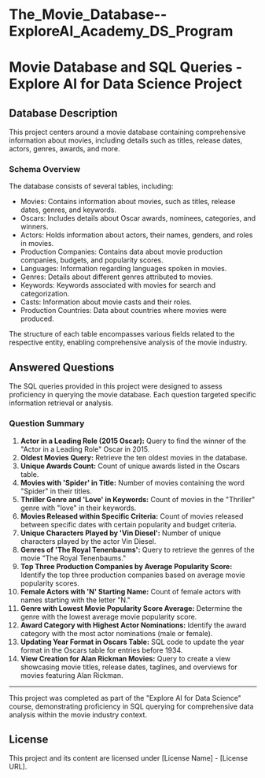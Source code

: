 # The_Movie_Database--ExploreAI_Academy_DS_Program
# Movie Database and SQL Queries - Explore AI for Data Science Project

## Database Description

This project centers around a movie database containing comprehensive information about movies, including details such as titles, release dates, actors, genres, awards, and more.

### Schema Overview

The database consists of several tables, including:

- Movies: Contains information about movies, such as titles, release dates, genres, and keywords.
- Oscars: Includes details about Oscar awards, nominees, categories, and winners.
- Actors: Holds information about actors, their names, genders, and roles in movies.
- Production Companies: Contains data about movie production companies, budgets, and popularity scores.
- Languages: Information regarding languages spoken in movies.
- Genres: Details about different genres attributed to movies.
- Keywords: Keywords associated with movies for search and categorization.
- Casts: Information about movie casts and their roles.
- Production Countries: Data about countries where movies were produced.

The structure of each table encompasses various fields related to the respective entity, enabling comprehensive analysis of the movie industry.

## Answered Questions

The SQL queries provided in this project were designed to assess proficiency in querying the movie database. Each question targeted specific information retrieval or analysis.

### Question Summary

1. **Actor in a Leading Role (2015 Oscar):** Query to find the winner of the "Actor in a Leading Role" Oscar in 2015.
2. **Oldest Movies Query:** Retrieve the ten oldest movies in the database.
3. **Unique Awards Count:** Count of unique awards listed in the Oscars table.
4. **Movies with 'Spider' in Title:** Number of movies containing the word "Spider" in their titles.
5. **Thriller Genre and 'Love' in Keywords:** Count of movies in the "Thriller" genre with "love" in their keywords.
6. **Movies Released within Specific Criteria:** Count of movies released between specific dates with certain popularity and budget criteria.
7. **Unique Characters Played by 'Vin Diesel':** Number of unique characters played by the actor Vin Diesel.
8. **Genres of 'The Royal Tenenbaums':** Query to retrieve the genres of the movie "The Royal Tenenbaums."
9. **Top Three Production Companies by Average Popularity Score:** Identify the top three production companies based on average movie popularity scores.
10. **Female Actors with 'N' Starting Name:** Count of female actors with names starting with the letter "N."
11. **Genre with Lowest Movie Popularity Score Average:** Determine the genre with the lowest average movie popularity score.
12. **Award Category with Highest Actor Nominations:** Identify the award category with the most actor nominations (male or female).
13. **Updating Year Format in Oscars Table:** SQL code to update the year format in the Oscars table for entries before 1934.
14. **View Creation for Alan Rickman Movies:** Query to create a view showcasing movie titles, release dates, taglines, and overviews for movies featuring Alan Rickman.

---

This project was completed as part of the "Explore AI for Data Science" course, demonstrating proficiency in SQL querying for comprehensive data analysis within the movie industry context.

## License

This project and its content are licensed under [License Name] - [License URL].
